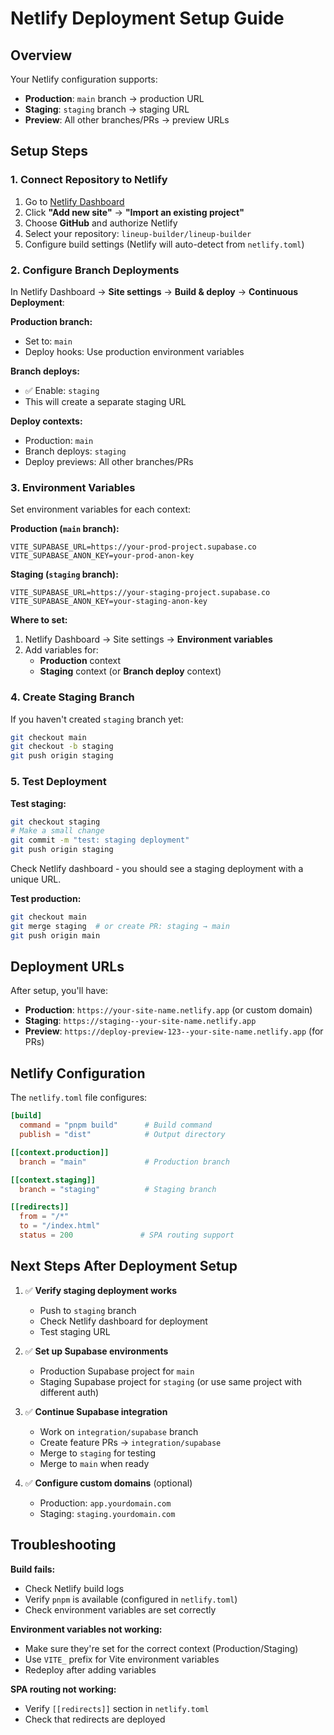 # Netlify Deployment Setup Guide

## Overview

Your Netlify configuration supports:
- **Production**: `main` branch → production URL
- **Staging**: `staging` branch → staging URL  
- **Preview**: All other branches/PRs → preview URLs

## Setup Steps

### 1. Connect Repository to Netlify

1. Go to [Netlify Dashboard](https://app.netlify.com)
2. Click **"Add new site"** → **"Import an existing project"**
3. Choose **GitHub** and authorize Netlify
4. Select your repository: `lineup-builder/lineup-builder`
5. Configure build settings (Netlify will auto-detect from `netlify.toml`)

### 2. Configure Branch Deployments

In Netlify Dashboard → **Site settings** → **Build & deploy** → **Continuous Deployment**:

**Production branch:**
- Set to: `main`
- Deploy hooks: Use production environment variables

**Branch deploys:**
- ✅ Enable: `staging`
- This will create a separate staging URL

**Deploy contexts:**
- Production: `main`
- Branch deploys: `staging`  
- Deploy previews: All other branches/PRs

### 3. Environment Variables

Set environment variables for each context:

**Production (`main` branch):**
```
VITE_SUPABASE_URL=https://your-prod-project.supabase.co
VITE_SUPABASE_ANON_KEY=your-prod-anon-key
```

**Staging (`staging` branch):**
```
VITE_SUPABASE_URL=https://your-staging-project.supabase.co
VITE_SUPABASE_ANON_KEY=your-staging-anon-key
```

**Where to set:**
1. Netlify Dashboard → Site settings → **Environment variables**
2. Add variables for:
   - **Production** context
   - **Staging** context (or **Branch deploy** context)

### 4. Create Staging Branch

If you haven't created `staging` branch yet:

```bash
git checkout main
git checkout -b staging
git push origin staging
```

### 5. Test Deployment

**Test staging:**
```bash
git checkout staging
# Make a small change
git commit -m "test: staging deployment"
git push origin staging
```

Check Netlify dashboard - you should see a staging deployment with a unique URL.

**Test production:**
```bash
git checkout main
git merge staging  # or create PR: staging → main
git push origin main
```

## Deployment URLs

After setup, you'll have:
- **Production**: `https://your-site-name.netlify.app` (or custom domain)
- **Staging**: `https://staging--your-site-name.netlify.app`
- **Preview**: `https://deploy-preview-123--your-site-name.netlify.app` (for PRs)

## Netlify Configuration

The `netlify.toml` file configures:

```toml
[build]
  command = "pnpm build"      # Build command
  publish = "dist"            # Output directory

[[context.production]]
  branch = "main"             # Production branch

[[context.staging]]
  branch = "staging"          # Staging branch

[[redirects]]
  from = "/*"
  to = "/index.html"
  status = 200               # SPA routing support
```

## Next Steps After Deployment Setup

1. ✅ **Verify staging deployment works**
   - Push to `staging` branch
   - Check Netlify dashboard for deployment
   - Test staging URL

2. ✅ **Set up Supabase environments**
   - Production Supabase project for `main`
   - Staging Supabase project for `staging` (or use same project with different auth)

3. ✅ **Continue Supabase integration**
   - Work on `integration/supabase` branch
   - Create feature PRs → `integration/supabase`
   - Merge to `staging` for testing
   - Merge to `main` when ready

4. ✅ **Configure custom domains** (optional)
   - Production: `app.yourdomain.com`
   - Staging: `staging.yourdomain.com`

## Troubleshooting

**Build fails:**
- Check Netlify build logs
- Verify `pnpm` is available (configured in `netlify.toml`)
- Check environment variables are set correctly

**Environment variables not working:**
- Make sure they're set for the correct context (Production/Staging)
- Use `VITE_` prefix for Vite environment variables
- Redeploy after adding variables

**SPA routing not working:**
- Verify `[[redirects]]` section in `netlify.toml`
- Check that redirects are deployed

